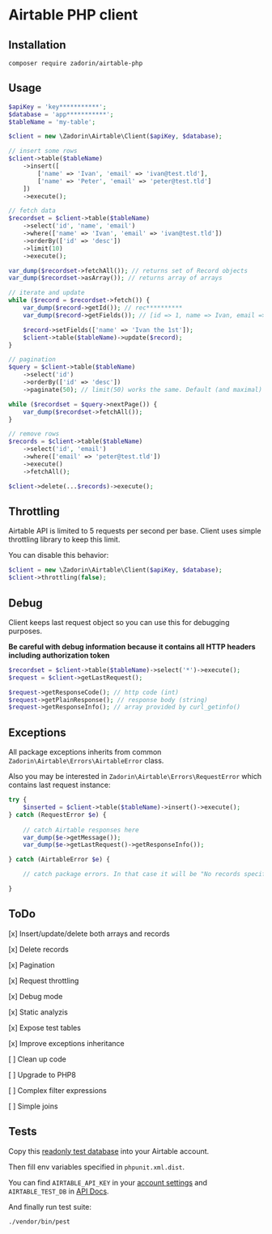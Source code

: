 # Airtable PHP client

## Installation

    composer require zadorin/airtable-php

## Usage

```php
$apiKey = 'key***********';
$database = 'app***********';
$tableName = 'my-table';

$client = new \Zadorin\Airtable\Client($apiKey, $database);

// insert some rows
$client->table($tableName)
    ->insert([
        ['name' => 'Ivan', 'email' => 'ivan@test.tld'],
        ['name' => 'Peter', 'email' => 'peter@test.tld']
    ])
    ->execute();

// fetch data
$recordset = $client->table($tableName)
    ->select('id', 'name', 'email')
    ->where(['name' => 'Ivan', 'email' => 'ivan@test.tld'])
    ->orderBy(['id' => 'desc'])
    ->limit(10)
    ->execute();

var_dump($recordset->fetchAll()); // returns set of Record objects
var_dump($recordset->asArray()); // returns array of arrays

// iterate and update
while ($record = $recordset->fetch()) {
    var_dump($record->getId()); // rec**********
    var_dump($record->getFields()); // [id => 1, name => Ivan, email => ivan@test.tld]

    $record->setFields(['name' => 'Ivan the 1st']);
    $client->table($tableName)->update($record);
}

// pagination
$query = $client->table($tableName)
    ->select('id')
    ->orderBy(['id' => 'desc'])
    ->paginate(50); // limit(50) works the same. Default (and maximal) page size is 100

while ($recordset = $query->nextPage()) {
    var_dump($recordset->fetchAll());
}

// remove rows
$records = $client->table($tableName)
    ->select('id', 'email')
    ->where(['email' => 'peter@test.tld'])
    ->execute()
    ->fetchAll();

$client->delete(...$records)->execute();
```

## Throttling

Airtable API is limited to 5 requests per second per base. Client uses simple throttling library to keep this limit.

You can disable this behavior:

```php
$client = new \Zadorin\Airtable\Client($apiKey, $database);
$client->throttling(false);
```

## Debug

Client keeps last request object so you can use this for debugging purposes.

**Be careful with debug information because it contains all HTTP headers including authorization token**

```php
$recordset = $client->table($tableName)->select('*')->execute();
$request = $client->getLastRequest();

$request->getResponseCode(); // http code (int)
$request->getPlainResponse(); // response body (string)
$request->getResponseInfo(); // array provided by curl_getinfo()
```

## Exceptions

All package exceptions inherits from common `Zadorin\Airtable\Errors\AirtableError` class.

Also you may be interested in `Zadorin\Airtable\Errors\RequestError` which contains last request instance:

```php
try {
    $inserted = $client->table($tableName)->insert()->execute();
} catch (RequestError $e) {
    
    // catch Airtable responses here
    var_dump($e->getMessage());
    var_dump($e->getLastRequest()->getResponseInfo());

} catch (AirtableError $e) {

    // catch package errors. In that case it will be "No records specified for insert"

}
```

## ToDo

[x] Insert/update/delete both arrays and records

[x] Delete records

[x] Pagination

[x] Request throttling

[x] Debug mode

[x] Static analyzis

[x] Expose test tables

[x] Improve exceptions inheritance

[ ] Clean up code

[ ] Upgrade to PHP8

[ ] Complex filter expressions

[ ] Simple joins

## Tests

Copy this [readonly test database](https://airtable.com/shrs2bB37sScbDuLX) into your Airtable account.

Then fill env variables specified in `phpunit.xml.dist`. 

You can find `AIRTABLE_API_KEY` in your [account settings](https://airtable.com/account) and `AIRTABLE_TEST_DB` in [API Docs](https://airtable.com/api).

And finally run test suite:

    ./vendor/bin/pest
